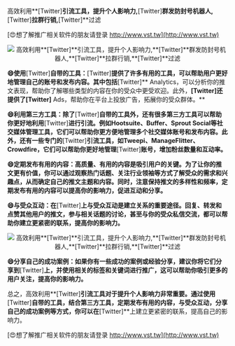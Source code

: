 高效利用**[Twitter]**引流工具，提升个人影响力,**[Twitter]**群发防封号机器人,**[Twitter]**拉群行销,**[Twitter]**过滤

[😍想了解推广相关软件的朋友请登录 http://www.vst.tw](http://www.vst.tw)

 <center><img src="https://vst.tw/MP4/tuiguang/png/7.png" alt="高效利用**[Twitter]**引流工具，提升个人影响力,**[Twitter]**群发防封号机器人,**[Twitter]**拉群行销,**[Twitter]**过滤"></center>

**😄使用**[Twitter]**自带的工具：**[Twitter]**提供了许多有用的工具，可以帮助用户更好地管理自己的账号和发布内容。其中包括**[Twitter]** Analytics，可以分析你的推文表现，帮助你了解哪些类型的内容在你的受众中更受欢迎。此外，**[Twitter]**还提供了**[Twitter]** Ads，帮助你在平台上投放广告，拓展你的受众群体。**

**😄利用第三方工具：除了**[Twitter]**自带的工具外，还有很多第三方工具可以帮助你更好地利用**[Twitter]**进行引流。例如Hootsuite、Buffer、Sprout Social等社交媒体管理工具，它们可以帮助你更方便地管理多个社交媒体账号和发布内容。此外，还有一些专门的**[Twitter]**引流工具，如Tweepi、ManageFlitter、Crowdfire，它们可以帮助你更好地管理**[Twitter]**账号，增加粉丝数量和互动率。**

**😄定期发布有用的内容：高质量、有用的内容是吸引用户的关键。为了让你的推文更有价值，你可以通过观察热门话题、关注行业领袖等方式了解受众的需求和兴趣点，从而确定自己的推文主题和内容。同时，注意保持推文的多样性和频率，定期发布有用的内容可以提高你的影响力，促进互动和分享。**

**😄与受众互动：在**[Twitter]**上与受众互动是建立关系的重要途径。回复、转发和点赞其他用户的推文，参与相关话题的讨论，甚至与你的受众私信交流，都可以帮助你建立更紧密的联系，提高你的影响力。**

 <center><img src="https://vst.tw/MP4/tuiguang/png/0.png" alt="高效利用**[Twitter]**引流工具，提升个人影响力,**[Twitter]**群发防封号机器人,**[Twitter]**拉群行销,**[Twitter]**过滤"></center>

**😄分享自己的成功案例：如果你有一些成功的案例或经验分享，建议你将它们分享到**[Twitter]**上，并使用相关的标签和关键词进行推广，这可以帮助你吸引更多的用户关注，提高你的影响力。**

总之，高效利用**[Twitter]**引流工具对于提升个人影响力非常重要。通过使用**[Twitter]**自带的工具，结合第三方工具，定期发布有用的内容，与受众互动，分享自己的成功案例等方式，你可以在**[Twitter]**上建立更紧密的联系，提高自己的影响力。

[😍想了解推广相关软件的朋友请登录 http://www.vst.tw](http://www.vst.tw)



